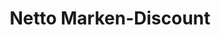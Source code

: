 ---
title: "Netto Marken-Discount"
url: /koeln/netto-marken-discount-westfeldgasse/
shop: Supermarkt
---
